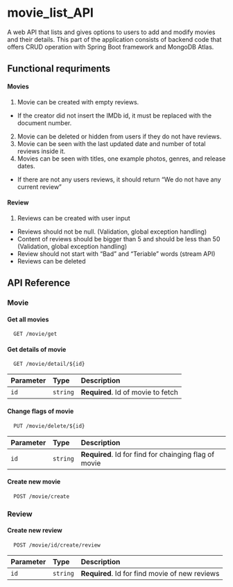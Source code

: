 # movie_list_API
A web API that lists and gives options to users to add and modify movies and their details. This part of the application consists of backend code that offers CRUD operation with Spring Boot framework and MongoDB Atlas.


## Functional requriments

#### Movies
1.	Movie can be created with empty reviews.
- If the creator did not insert the IMDb id, it must be replaced with the document number.
2.	Movie can be deleted or hidden from users if they do not have reviews.
3.	Movie can be seen with the last updated date and number of total reviews inside it.
4.	Movies can be seen with titles, one example photos, genres, and release dates.
- If there are not any users reviews, it should return “We do not have any current review”

#### Review
1.	Reviews can be created with user input
- Reviews should not be null. (Validation, global exception handling)	
- Content of reviews should be bigger than 5 and should be less than 50 (Validation, global exception handling)
- Review should not start with “Bad” and “Teriable” words (stream API)
- Reviews can be deleted






## API Reference

### Movie
#### Get all movies

```http
  GET /movie/get
```

#### Get details of movie

```http
  GET /movie/detail/${id}
```

| Parameter | Type     | Description                       |
| :-------- | :------- | :-------------------------------- |
| `id`      | `string` | **Required**. Id of movie to fetch |

#### Change flags of movie

```http
  PUT /movie/delete/${id}
```

| Parameter | Type     | Description                       |
| :-------- | :------- | :-------------------------------- |
| `id`      | `string` | **Required**. Id for find for chainging flag of movie |

#### Create new movie

```http
  POST /movie/create
```
### Review
#### Create new review
```http
  POST /movie/id/create/review
```
| Parameter | Type     | Description                       |
| :-------- | :------- | :-------------------------------- |
| `id`      | `string` | **Required**. Id for find movie of new reviews |

